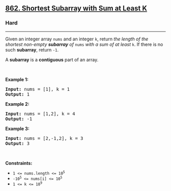 <h2><a href="https://leetcode.com/problems/shortest-subarray-with-sum-at-least-k">862. Shortest Subarray with Sum at Least K</a></h2><h3>Hard</h3><hr><p>Given an integer array <code>nums</code> and an integer <code>k</code>, return <em>the length of the shortest non-empty <strong>subarray</strong> of </em><code>nums</code><em> with a sum of at least </em><code>k</code>. If there is no such <strong>subarray</strong>, return <code>-1</code>.</p>

<p>A <strong>subarray</strong> is a <strong>contiguous</strong> part of an array.</p>

<p>&nbsp;</p>
<p><strong class="example">Example 1:</strong></p>
<pre><strong>Input:</strong> nums = [1], k = 1
<strong>Output:</strong> 1
</pre><p><strong class="example">Example 2:</strong></p>
<pre><strong>Input:</strong> nums = [1,2], k = 4
<strong>Output:</strong> -1
</pre><p><strong class="example">Example 3:</strong></p>
<pre><strong>Input:</strong> nums = [2,-1,2], k = 3
<strong>Output:</strong> 3
</pre>
<p>&nbsp;</p>
<p><strong>Constraints:</strong></p>

<ul>
	<li><code>1 &lt;= nums.length &lt;= 10<sup>5</sup></code></li>
	<li><code>-10<sup>5</sup> &lt;= nums[i] &lt;= 10<sup>5</sup></code></li>
	<li><code>1 &lt;= k &lt;= 10<sup>9</sup></code></li>
</ul>
